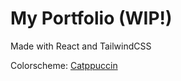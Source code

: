 # My Portfolio (WIP!)
Made with React and TailwindCSS

Colorscheme: [Catppuccin](https://catppuccin.com)

